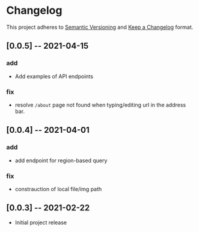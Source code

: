 # Changelog

This project adheres to [Semantic Versioning](https://semver.org/spec/v2.0.0.html) and [Keep a Changelog](https://keepachangelog.com/en/1.0.0/) format. 

## [0.0.5] -- 2021-04-15
### add
- Add examples of API endpoints
### fix
- resolve `/about` page not found when typing/editing url in the address bar. 

## [0.0.4] -- 2021-04-01
### add
- add endpoint for region-based query 
### fix
- constrauction of local file/img path

## [0.0.3] -- 2021-02-22
- Initial project release

